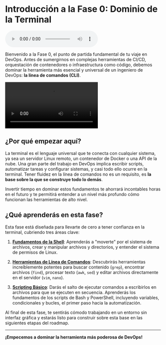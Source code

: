 # Introducción a la Fase 0: Dominio de la Terminal

<audio controls>
  <source src="../../assets/Línea_de_Comandos_para_DevOps__Domina_la_Shell_Permisos.m4a" type="audio/mp4">
  Tu navegador no soporta la etiqueta de audio.
</audio>

Bienvenido a la Fase 0, el punto de partida fundamental de tu viaje en DevOps. Antes de sumergirnos en complejas herramientas de CI/CD, orquestación de contenedores o infraestructura como código, debemos dominar la herramienta más esencial y universal de un ingeniero de DevOps: **la línea de comandos (CLI)**.

<video controls>
  <source src="../../assets/Dominando_la_Línea_de_Comandos.mp4" type="video/mp4">
  Tu navegador no soporta la etiqueta de video.
</video>

## ¿Por qué empezar aquí?

La terminal es el lenguaje universal que te conecta con cualquier sistema, ya sea un servidor Linux remoto, un contenedor de Docker o una API de la nube. Una gran parte del trabajo en DevOps implica escribir scripts, automatizar tareas y configurar sistemas, y casi todo ello ocurre en la terminal. Tener fluidez en la línea de comandos no es un requisito, es **la base sobre la que se construye todo lo demás**.

Invertir tiempo en dominar estos fundamentos te ahorrará incontables horas en el futuro y te permitirá entender a un nivel más profundo cómo funcionan las herramientas de alto nivel.

## ¿Qué aprenderás en esta fase?

Esta fase está diseñada para llevarte de cero a tener confianza en la terminal, cubriendo tres áreas clave:

1. **[Fundamentos de la Shell](./01-fundamentos-shell.md)**: Aprenderás a "moverte" por el sistema de archivos, crear y manipular archivos y directorios, y entender el sistema de permisos de Linux.

2. **[Herramientas de Línea de Comandos](./02-herramientas-cli.md)**: Descubrirás herramientas increíblemente potentes para buscar contenido (`grep`), encontrar archivos (`find`), procesar texto (`awk`, `sed`) y editar archivos directamente en el servidor (`vim`, `nano`).

3. **[Scripting Básico](./03-scripting-basico.md)**: Darás el salto de ejecutar comandos a escribirlos en archivos para que se ejecuten en secuencia. Aprenderás los fundamentos de los scripts de Bash y PowerShell, incluyendo variables, condicionales y bucles, el primer paso hacia la automatización.

Al final de esta fase, te sentirás cómodo trabajando en un entorno sin interfaz gráfica y estarás listo para construir sobre esta base en las siguientes etapas del roadmap.

---

**¡Empecemos a dominar la herramienta más poderosa de DevOps!**
